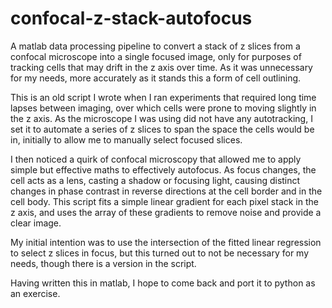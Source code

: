 # confocal-z-stack-autofocus
A matlab data processing pipeline to convert a stack of z slices from a confocal microscope into a single focused image, only for purposes of tracking cells that may drift in the z axis over time. As it was unnecessary for my needs, more accurately as it stands this a form of cell outlining.

This is an old script I wrote when I ran experiments that required long time lapses between imaging, over which cells were prone to moving slightly in the z axis. As the microscope I was using did not have any autotracking, I set it to automate a series of z slices to span the space the cells would be in, initially to allow me to manually select focused slices.

I then noticed a quirk of confocal microscopy that allowed me to apply simple but effective maths to effectively autofocus. As focus changes, the cell acts as a lens, casting a shadow or focusing light, causing distinct changes in phase contrast in reverse directions at the cell border and in the cell body. This script fits a simple linear gradient for each pixel stack in the z axis, and uses the array of these gradients to remove noise and provide a clear image.

My initial intention was to use the intersection of the fitted linear regression to select z slices in focus, but this turned out to not be necessary for my needs, though there is a version in the script.

Having written this in matlab, I hope to come back and port it to python as an exercise.
